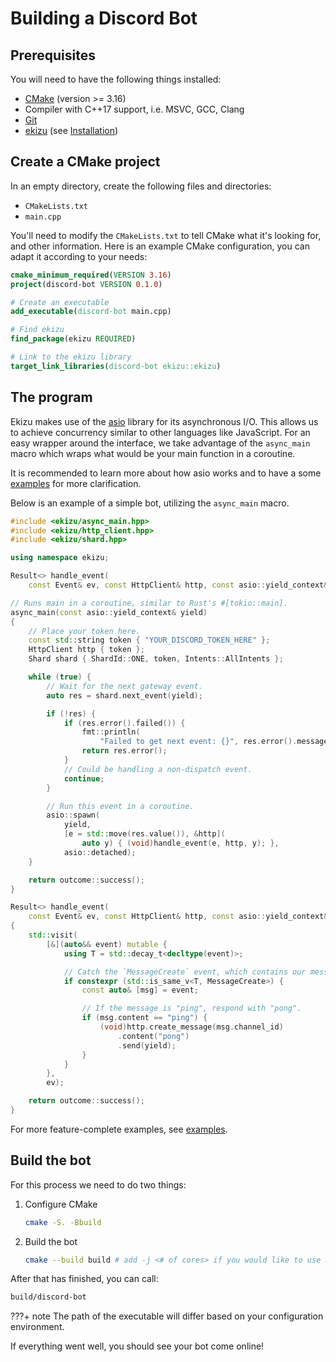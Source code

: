 # Building a Discord Bot

## Prerequisites

You will need to have the following things installed:

- [CMake](https://cmake.org/download/) (version >= 3.16)
- Compiler with C++17 support, i.e. MSVC, GCC, Clang
- [Git](https://git-scm.com/)
- [ekizu](https://github.com/jontitorr/ekizu) (see [Installation](getting-started.md))

## Create a CMake project

In an empty directory, create the following files and directories:

- `CMakeLists.txt`
- `main.cpp`

You'll need to modify the `CMakeLists.txt` to tell CMake what it's looking for, and other information.
Here is an example CMake configuration, you can adapt it according to your needs:

```cmake
cmake_minimum_required(VERSION 3.16)
project(discord-bot VERSION 0.1.0)

# Create an executable
add_executable(discord-bot main.cpp)

# Find ekizu
find_package(ekizu REQUIRED)

# Link to the ekizu library
target_link_libraries(discord-bot ekizu::ekizu)
```

## The program

Ekizu makes use of the [asio](https://github.com/chriskohlhoff/asio) library for
its asynchronous I/O. This allows us to achieve concurrency similar to other languages like JavaScript. For an easy wrapper around the interface, we take advantage of the `async_main` macro which wraps what would be your main function in a coroutine.

It is recommended to learn more about how asio works and to have a some [examples](https://github.com/chriskohlhoff/asio/tree/master/asio/src/examples) for more clarification.

Below is an example of a simple bot, utilizing the `async_main` macro.

```cpp
#include <ekizu/async_main.hpp>
#include <ekizu/http_client.hpp>
#include <ekizu/shard.hpp>

using namespace ekizu;

Result<> handle_event(
    const Event& ev, const HttpClient& http, const asio::yield_context& yield);

// Runs main in a coroutine, similar to Rust's #[tokio::main].
async_main(const asio::yield_context& yield)
{
    // Place your token here.
    const std::string token { "YOUR_DISCORD_TOKEN_HERE" };
    HttpClient http { token };
    Shard shard { ShardId::ONE, token, Intents::AllIntents };

    while (true) {
        // Wait for the next gateway event.
        auto res = shard.next_event(yield);

        if (!res) {
            if (res.error().failed()) {
                fmt::println(
                    "Failed to get next event: {}", res.error().message());
                return res.error();
            }
            // Could be handling a non-dispatch event.
            continue;
        }

        // Run this event in a coroutine.
        asio::spawn(
            yield,
            [e = std::move(res.value()), &http](
                auto y) { (void)handle_event(e, http, y); },
            asio::detached);
    }

    return outcome::success();
}

Result<> handle_event(
    const Event& ev, const HttpClient& http, const asio::yield_context& yield)
{
    std::visit(
        [&](auto&& event) mutable {
            using T = std::decay_t<decltype(event)>;

            // Catch the `MessageCreate` event, which contains our message.
            if constexpr (std::is_same_v<T, MessageCreate>) {
                const auto& [msg] = event;

                // If the message is "ping", respond with "pong".
                if (msg.content == "ping") {
                    (void)http.create_message(msg.channel_id)
                        .content("pong")
                        .send(yield);
                }
            }
        },
        ev);

    return outcome::success();
}
```

For more feature-complete examples, see [examples](https://github.com/jontitorr/ekizu/tree/main/examples).

## Build the bot

For this process we need to do two things:

1. Configure CMake

    ```bash
    cmake -S. -Bbuild
    ```

2. Build the bot

    ```bash
    cmake --build build # add -j <# of cores> if you would like to use more cores when building
    ```

After that has finished, you can call:

```bash
build/discord-bot
```

???+ note
    The path of the executable will differ based on your configuration environment.

If everything went well, you should see your bot come online!
